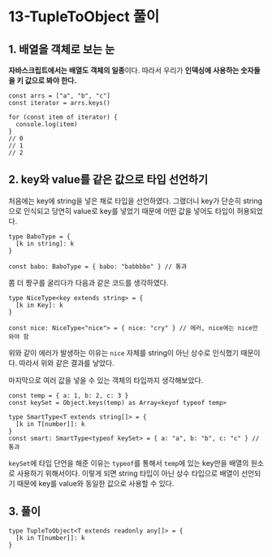 # 13-TupleToObject 풀이

## 1. 배열을 객체로 보는 눈

**자바스크립트에서는 배열도 객체의 일종**이다. 따라서 우리가 **인덱싱에 사용하는 숫자들을 키 값으로 봐야 한다.**

```tsx
const arrs = ["a", "b", "c"]
const iterator = arrs.keys()

for (const item of iterator) {
  console.log(item)
}
// 0
// 1
// 2
```

## 2. key와 value를 같은 값으로 타입 선언하기

처음에는 key에 string을 넣은 채로 타입을 선언하였다. 그랬더니 key가 단순히 string으로 인식되고 당연히 value로 key를 넣었기 때문에 어떤 값을 넣어도 타입이 허용되었다.

```tsx
type BaboType = {
  [k in string]: k
}

const babo: BaboType = { babo: "babbbbo" } // 통과
```

쫌 더 짱구를 굴리다가 다음과 같은 코드를 생각하였다.

```tsx
type NiceType<key extends string> = {
  [k in Key]: k
}

const nice: NiceType<"nice"> = { nice: "cry" } // 에러, nice에는 nice만 와야 함
```

위와 같이 에러가 발생하는 이유는 `nice` 자체를 string이 아닌 상수로 인식했기 때문이다. 따라서 위와 같은 결과를 낳았다.

마지막으로 여러 값을 넣을 수 있는 객체의 타입까지 생각해보았다.

```tsx
const temp = { a: 1, b: 2, c: 3 }
const keySet = Object.keys(temp) as Array<keyof typeof temp>

type SmartType<T extends string[]> = {
  [k in T[number]]: k
}
const smart: SmartType<typeof keySet> = { a: "a", b: "b", c: "c" } // 통과
```

`keySet`에 타입 단언을 해준 이유는 `typeof`를 통해서 `temp`에 있는 key만을 배열의 원소로 사용하기 위해서이다. 이렇게 되면 string 타입이 아닌 상수 타입으로 배열이 선언되기 때문에 key를 value와 동일한 값으로 사용할 수 있다.

## 3. 풀이

```tsx
type TupleToObject<T extends readonly any[]> = {
  [k in T[number]]: k
}
```

